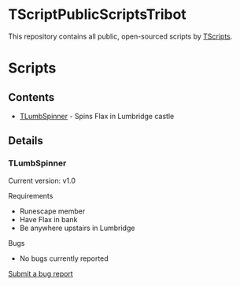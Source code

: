 # TScriptPublicScriptsTribot
This repository contains all public, open-sourced scripts by [TScripts](https://tribot.org/forums/profile/434284-tscripts/).


# Scripts

## Contents
- [TLumbSpinner](#tlumbspinner) - Spins Flax in Lumbridge castle

## Details

### TLumbSpinner
Current version: v1.0

Requirements

- Runescape member
- Have Flax in bank
- Be anywhere upstairs in Lumbridge 

Bugs

- No bugs currently reported

[Submit a bug report](https://github.com/Timthebot/TScriptPublicScriptsTribot/issues/new?title=[TLumbSpinner])

